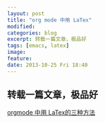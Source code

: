 ```yaml
---
layout: post
title: "org mode 中用 LaTex"
modified:
categories: blog
excerpt: 转载一篇文章，极品好
tags: [emacs, latex]
image:
feature:
date: 2013-10-25 Fri 18:40
---
```


转载一篇文章，极品好
---

[orgmode 中用 LaTex的三种方法](http://www.room12302.com/qiulin/2013/04/13/org-mode-%E4%B8%AD%E4%BD%BF%E7%94%A8-latex-%E7%BC%96%E8%BE%91%E6%95%B0%E5%AD%A6%E5%85%AC%E5%BC%8F%E5%B9%B6%E5%AF%BC%E5%87%BA-html/)

